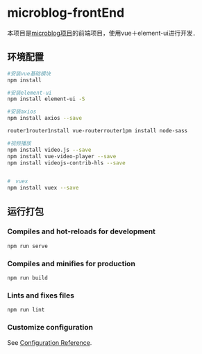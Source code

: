 # microblog-frontEnd

本项目是[microblog项目](https://github.com/lgjlife/micro-blog)的前端项目，使用vue＋element-ui进行开发．

## 环境配置

```bash
#安装vue基础模块
npm install

#安装element-ui
npm install element-ui -S

#安装axios
npm install axios --save

router1router1nstall vue-routerrouter1pm install node-sass

#视频播放
npm install video.js --save
npm install vue-video-player --save
npm install videojs-contrib-hls --save


#　vuex
npm install vuex --save

```

## 运行打包

### Compiles and hot-reloads for development
```
npm run serve
```

### Compiles and minifies for production
```
npm run build
```

### Lints and fixes files
```
npm run lint
```

### Customize configuration
See [Configuration Reference](https://cli.vuejs.org/config/).
